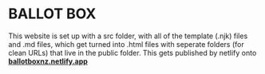 # BALLOT BOX

This website is set up with a src folder, with all of the template (.njk) files and .md files, which get turned into .html files with seperate folders (for clean URLs) that live in the public folder. This gets published by netlify onto **[ballotboxnz.netlify.app](https://ballotboxnz.netlify.app)**

